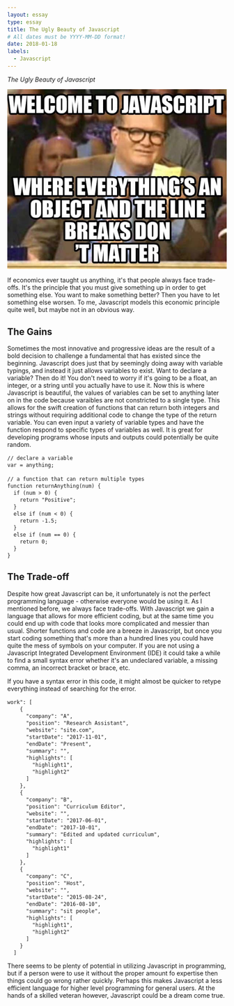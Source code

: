 ```yaml
---
layout: essay
type: essay
title: The Ugly Beauty of Javascript
# All dates must be YYYY-MM-DD format!
date: 2018-01-18
labels:
  - Javascript
---
```


*The Ugly Beauty of Javascript*

<img class="ui medium floated rounded image" src="../images/Javascript_meme.jpeg">

If economics ever taught us anything, it's that people always face trade-offs. It's the principle that you must give something up in order to get something else. You want to make something better? Then you have to let something else worsen. To me, Javascript models this economic principle quite well, but maybe not in an obvious way. 



## The Gains 

Sometimes the most innovative and progressive ideas are the result of a bold decision to challenge a fundamental that has existed since the beginning. Javascript does just that by seemingly doing away with variable typings, and instead it just allows variables to exist. Want to declare a variable? Then do it! You don't need to worry if it's going to be a float, an integer, or a string until you actually have to use it. Now this is where Javascript is beautiful, the values of variables can be set to anything later on in the code because varaibles are not constricted to a single type. This allows for the swift creation of functions that can return both integers and strings without requiring additional code to change the type of the return variable. You can even input a variety of variable types and have the function respond to specific types of variables as well. It is great for developing programs whose inputs and outputs could potentially be quite random.

```
// declare a variable
var = anything;

// a function that can return multiple types
function returnAnything(num) {
  if (num > 0) {
    return "Positive";
  } 
  else if (num < 0) {
    return -1.5;
  }
  else if (num == 0) {
    return 0;
  }
}
```

## The Trade-off

Despite how great Javascript can be, it unfortunately is not the perfect programming language - otherwise everyone would be using it. As I mentioned before, we always face trade-offs. With Javascript we gain a language that allows for more efficient coding, but at the same time you could end up with code that looks more complicated and messier than usual. Shorter functions and code are a breeze in Javascript, but once you start coding something that's more than a hundred lines you could have quite the mess of symbols on your computer. If you are not using a Javascript Integrated Development Environment (IDE) it could take a while to find a small syntax error whether it's an undeclared variable, a missing comma, an incorrect bracket or brace, etc. 

If you have a syntax error in this code, it might almost be quicker to retype everything instead of searching for the error.
```
work": [
    {
      "company": "A",
      "position": "Research Assistant",
      "website": "site.com",
      "startDate": "2017-11-01",
      "endDate": "Present",
      "summary": "",
      "highlights": [
        "highlight1",
        "highlight2"
      ]
    },
    {
      "company": "B",
      "position": "Curriculum Editor",
      "website": "",
      "startDate": "2017-06-01",
      "endDate": "2017-10-01",
      "summary": "Edited and updated curriculum",
      "highlights": [
        "highlight1"
      ]
    },
    {
      "company": "C",
      "position": "Host",
      "website": "",
      "startDate": "2015-08-24",
      "endDate": "2016-08-10",
      "summary": "sit people",
      "highlights": [
        "highlight1",
        "highlight2"
      ]
    }
  ]
```

There seems to be plenty of potential in utilizing Javascript in programming, but if a person were to use it without the proper amount fo expertise then things could go wrong rather quickly. Perhaps this makes Javascript a less efficient language for higher level programming for general users. At the hands of a skilled veteran however, Javascript could be a dream come true. 
